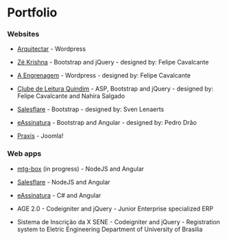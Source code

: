 Portfolio
===

### Websites
- [Arquitectar](http://arquitectar.com.br/) - Wordpress

- [Zé Krishna](http://prxg22.github.io/krishna) - Bootstrap and jQuery - designed by: Felipe Cavalcante

- [A Engrenagem](http://aengrenagem.com) - Wordpress - designed by: Felipe Cavalcante

- [Clube de Leitura Quindim](https://www.clubequindim.com.br/) - ASP, Bootstrap and jQuery - designed by: Felipe Cavalcante and Nahira Salgado

- [Salesflare](http://salesflare.com) - Bootstrap - designed by:  Sven Lenaerts 

- [eAssinatura](http://eassinatura.com.br/) - Bootstrap and Angular - designed by: Pedro Drão

- [Praxis](http://www.praxisconsultoria.org.br/site/) - Joomla!


### Web apps
- [mtg-box](https://github.com/prxg22/mtg-box) (in progress) - NodeJS and Angular

- [Salesflare](https://app.salesflare.com/#/signup/) - NodeJS and Angular

- [eAssinatura](http://eassinatura.com.br/) - C# and Angular

- AGE 2.0 - Codeigniter and jQuery - Junior Enterprise specialized ERP

- Sistema de Inscrição da X SENE - Codeigniter and jQuery - Registration system to Eletric Engineering Department of University of Brasilia

 
    
